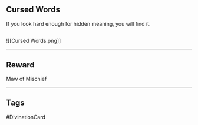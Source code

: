 ## Cursed Words
If you look hard enough for hidden meaning, you will find it.
## 
![[Cursed Words.png]]

---
## Reward
Maw of Mischief

---
## Tags
#DivinationCard